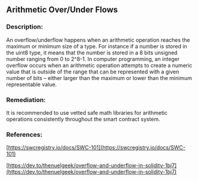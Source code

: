 ## Arithmetic Over/Under Flows

### Description:

An overflow/underflow happens when an arithmetic operation reaches the maximum or minimum size of a type. For instance if a number is stored in the uint8 type, it means that the number is stored in a 8 bits unsigned number ranging from 0 to 2^8-1. In computer programming, an integer overflow occurs when an arithmetic operation attempts to create a numeric value that is outside of the range that can be represented with a given number of bits – either larger than the maximum or lower than the minimum representable value.

### Remediation:

It is recommended to use vetted safe math libraries for arithmetic operations consistently throughout the smart contract system.

### References:

[https://swcregistry.io/docs/SWC-101](https://swcregistry.io/docs/SWC-101)

[https://dev.to/thenuelgeek/overflow-and-underflow-in-solidity-1bj7](https://dev.to/thenuelgeek/overflow-and-underflow-in-solidity-1bj7)